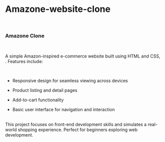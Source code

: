 # Amazone-website-clone
<br>
<h3> Amazone Clone </h3>
<br>
<p>
  A simple Amazon-inspired e-commerce website built using HTML and  CSS, . Features include:
</p>
<br>
<ul>
  <li>Responsive design for seamless viewing across devices</li>
</ul>
<ul>
  <li>Product listing and detail pages</li>
</ul>
<ul>
  <li>Add-to-cart functionality</li>
</ul>
<ul>
  <li>Basic user interface for navigation and interaction</li>
</ul>
<br>
This project focuses on front-end development skills and simulates a real-world shopping experience. Perfect for beginners exploring web development.

